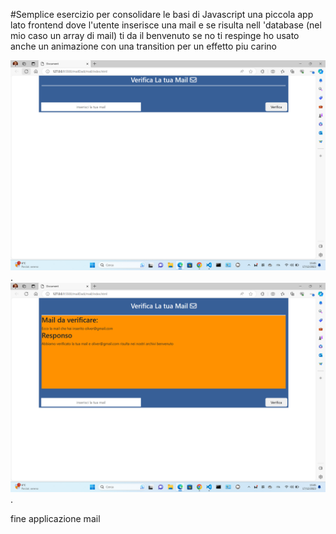 #Semplice esercizio per consolidare le basi di Javascript 
una piccola app lato frontend dove l'utente inserisce una mail e se risulta nell 'database (nel mio caso un array di mail)
ti da il benvenuto se no ti respinge ho usato anche un animazione con una transition per un effetto piu carino 

![prima foto dell app ancora chiusa](./screen/Screenshot%20(3).png).
![foto dell app con mail verificata](./screen/Screenshot%20(4).png).

fine applicazione mail 
